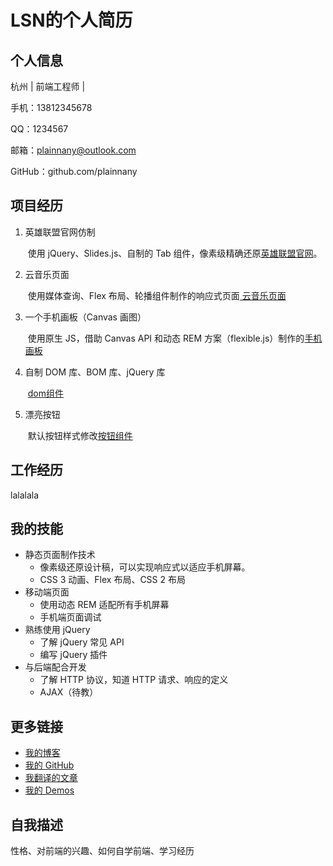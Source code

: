 # LSN的个人简历

## 个人信息

杭州 | 前端工程师 | 

手机：13812345678

QQ：1234567

邮箱：[plainnany@outlook.com](mailto:fangyinghang@foxmail.com)

GitHub：github.com/plainnany

## 项目经历

1. 英雄联盟官网仿制

   ​	使用 jQuery、Slides.js、自制的 Tab 组件，像素级精确还原[英雄联盟官网](https://plainnany.github.io/lol/index.html)。

2. 云音乐页面

   ​	使用媒体查询、Flex 布局、轮播组件制作的响应式页面[ 云音乐页面](https://plainnany.github.io/responsive/index.html)

3. 一个手机画板（Canvas 画图）

   ​	使用原生 JS，借助 Canvas API 和动态 REM 方案（flexible.js）制作的[手机画板](https://plainnany.github.io/canvas/index.html)

4. 自制 DOM 库、BOM 库、jQuery 库

   ​        [dom组件](https://github.com/plainnany/dom)

5. 漂亮按钮

   ​        默认按钮样式修改[按钮组件](https://plainnany.github.io/button/index.html)

## 工作经历

lalalala

## 我的技能

- 静态页面制作技术
  - 像素级还原设计稿，可以实现响应式以适应手机屏幕。
  - CSS 3 动画、Flex 布局、CSS 2 布局
- 移动端页面
  - 使用动态 REM 适配所有手机屏幕
  - 手机端页面调试
- 熟练使用 jQuery
  - 了解 jQuery 常见 API
  - 编写 jQuery 插件
- 与后端配合开发
  - 了解 HTTP 协议，知道 HTTP 请求、响应的定义
  - AJAX（待教）

## 更多链接

- [我的博客](https://plainnany.github.io)
- [我的 GitHub](https://github.com/plainnany)
- [我翻译的文章](https://plainnany.github.io/2017/07/17/%E8%AF%91%E6%96%87%EF%BC%9A%E6%B8%B2%E6%9F%93%E6%A0%91%E7%9A%84%E6%9E%84%E9%80%A0%E3%80%81%E5%B8%83%E5%B1%80%E5%92%8C%E7%BB%98%E5%88%B6/)
- [我的 Demos](https://github.com/plainnany/resume-1#)

## 自我描述

性格、对前端的兴趣、如何自学前端、学习经历